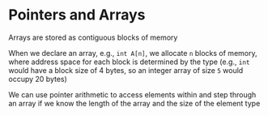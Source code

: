# Pointers and Arrays
Arrays are stored as contiguous blocks of memory

When we declare an array, e.g., `int A[n]`, we allocate `n` blocks of memory, where address space for each block is determined by the type (e.g., `int` would have a block size of 4 bytes, so an integer array of size `5` would occupy 20 bytes)

We can use pointer arithmetic to access elements within and step through an array if we know the length of the array and the size of the element type
